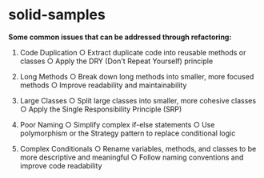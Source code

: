 # solid-samples

**Some common issues that can be addressed through refactoring:**

1.	Code Duplication
○	Extract duplicate code into reusable methods or classes
○	Apply the DRY (Don't Repeat Yourself) principle

2.  Long Methods
○	Break down long methods into smaller, more focused methods
○	Improve readability and maintainability

3.  Large Classes
○	Split large classes into smaller, more cohesive classes
○	Apply the Single Responsibility Principle (SRP)

4.  Poor Naming
○	Simplify complex if-else statements
○	Use polymorphism or the Strategy pattern to replace conditional logic

5.  Complex Conditionals
○	Rename variables, methods, and classes to be more descriptive and meaningful
○	Follow naming conventions and improve code readability



